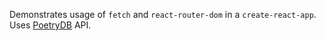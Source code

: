 Demonstrates usage of `fetch` and `react-router-dom` in a `create-react-app`. Uses [PoetryDB](http://poetrydb.org/index.html) API.
